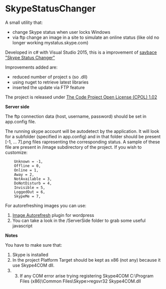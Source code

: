 # SkypeStatusChanger
A small utility that:
- change Skype status when user locks Windows 
- via ftp change an image in a site to simulate an online status (like old no longer working mystatus.skype.com)

Developed in c# with Visual Studio 2015, this is a improvement of [savbace "Skype Status Changer"](http://www.codeproject.com/Articles/603969/Skype-Status-Changer)

Improvements added are:
- reduced number of project s (so .dll)
- using nuget to retrieve latest libraries
- inserted the update via FTP feature

The project is released under [The Code Project Open License (CPOL) 1.02](http://www.codeproject.com/info/cpol10.aspx)

**Server side**

The ftp connection data (host, username, password) should be set in app.config file.

The running skype account will be autodetect by the application. It will look for a subfolder (specified in app.config) and in that folder should be present [-1, ... 7].png files rapresenting the corresponding status. A sample of these file are present in /image subdirectory of the project. If you wish to customize:

        Unknown = -1,
        Offline = 0,
        Online = 1,
        Away = 2,
        NotAvailable = 3,
        DoNotDisturb = 4,
        Invisible = 5,
        LoggedOut = 6,
        SkypeMe = 7,

For autorefreshing images you can use:

1. [Image Autorefresh](https://wordpress.org/plugins/image-autorefresh-shortcode/) plugin for wordpress 
2. You can take a look in the /ServerSide folder to grab some useful javascript

**Notes**

You have to make sure that:

1. Skype is installed
2. In the project Platform Target should be kept as x86 (not any) because it use Skype4COM dll.
3. 3. If any COM error arise trying registering Skype4COM 
   C:\Program Files (x86)\Common Files\Skype>regsvr32 Skype4COM.dll

